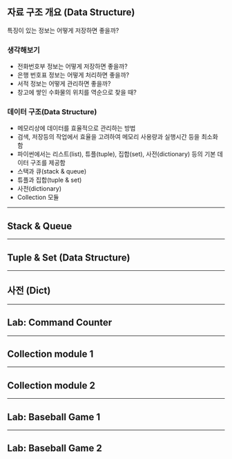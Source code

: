 ## 자료 구조 개요 (Data Structure)

특징이 있는 정보는 어떻게 저장하면 좋을까?

### 생각해보기
* 전화번호부 정보는 어떻게 저장하면 좋을까?
* 은행 번호표 정보는 어떻게 처리하면 좋을까?
* 서적 정보는 어떻게 관리하면 좋을까?
* 창고에 쌓인 수화물의 위치를 역순으로 찾을 때?

### 데이터 구조(Data Structure)
* 메모리상에 데이터를 효율적으로 관리하는 방법
* 검색, 저장등의 작업에서 효율을 고려하여 메모리 사용량과 실행시간 등을 최소화 함
* 파이썬에서는 리스트(list), 튜플(tuple), 집합(set), 사전(dictionary) 등의 기본 데이터 구조를 제공함
* 스택과 큐(stack & queue)
* 튜플과 집합(tuple & set)
* 사전(dictionary)
* Collection 모듈

---

## Stack & Queue










---

## Tuple & Set (Data Structure)











---

## 사전 (Dict)













---

## Lab: Command Counter








---

## Collection module 1











---

## Collection module 2








---

## Lab: Baseball Game 1










---

## Lab: Baseball Game 2





